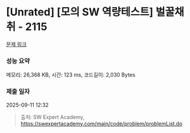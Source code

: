 # [Unrated] [모의 SW 역량테스트] 벌꿀채취 - 2115 

[문제 링크](https://swexpertacademy.com/main/code/problem/problemDetail.do?contestProbId=AV5V4A46AdIDFAWu) 

### 성능 요약

메모리: 26,368 KB, 시간: 123 ms, 코드길이: 2,030 Bytes

### 제출 일자

2025-09-11 12:32



> 출처: SW Expert Academy, https://swexpertacademy.com/main/code/problem/problemList.do